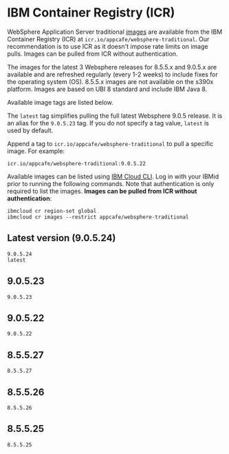 
# IBM Container Registry (ICR)
WebSphere Application Server traditional [images](https://www.ibm.com/docs/en/was/9.0.5?topic=container-websphere-application-server-images) are available from the IBM Container Registry (ICR) at `icr.io/appcafe/websphere-traditional`. Our recommendation is to use ICR as it doesn't impose rate limits on image pulls. Images can be pulled from ICR without authentication.

The images for the latest 3 Websphere releases for 8.5.5.x and 9.0.5.x are available and are refreshed regularly (every 1-2 weeks) to include fixes for the operating system (OS). 8.5.5.x images are not available on the s390x platform. Images are based on UBI 8 standard and include IBM Java 8.

Available image tags are listed below.

The `latest` tag simplifies pulling the full latest Websphere 9.0.5 release. It is an alias for the `9.0.5.23` tag. If you do not specify a tag value, `latest` is used by default.

Append a tag to `icr.io/appcafe/websphere-traditional` to pull a specific image. For example: 
```
icr.io/appcafe/websphere-traditional:9.0.5.22
```

Available images can be listed using [IBM Cloud CLI](https://cloud.ibm.com/docs/cli?topic=cli-getting-started). Log in with your IBMid prior to running the following commands. Note that authentication is only required to list the images. **Images can be pulled from ICR without authentication**: 
```
ibmcloud cr region-set global 
ibmcloud cr images --restrict appcafe/websphere-traditional
```

## Latest version (9.0.5.24)

```
9.0.5.24
latest
```

## 9.0.5.23

```
9.0.5.23
```

## 9.0.5.22

```
9.0.5.22
```

## 8.5.5.27

```
8.5.5.27
```

## 8.5.5.26

```
8.5.5.26
```

## 8.5.5.25

```
8.5.5.25
```